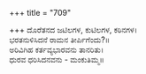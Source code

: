 +++
title = "709"

+++
ದೊರೆತನದ ಜಟಿಲಗಳ, ಕುಟಿಲಗಳ, ಕಠಿನಗಳ।  
ಭರತನುಳಿಸಿದನೆ ರಾಮನ ತೀರ್ಪಿಗೆಂದು?॥  
ಅರಿವಿಗಿಹ ಕರ್ತವ್ಯಭಾರವನು ತಾನರಿತು।  
ಧುರವ ಧರಿಸಿದನವನು - ಮಂಕುತಿಮ್ಮ॥  
